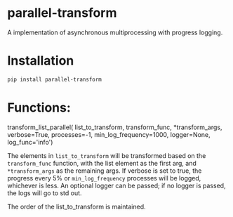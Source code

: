# parallel-transform
A implementation of asynchronous multiprocessing with progress logging.

# Installation
```bash
pip install parallel-transform
```

# Functions:
transform_list_parallel(
        list_to_transform,
        transform_func,
        *transform_args,
        verbose=True,
        processes=-1,
        min_log_frequency=1000,
        logger=None,
        log_func='info')

The elements in `list_to_transform` will be transformed based on the `transform_func` function, with the list element as the first arg, and `*transform_args` as the remaining args. If verbose is set to true, the progress every 5% or `min_log_frequency` processes will be logged, whichever is less. An optional logger can be passed; if no logger is passed, the logs will go to std out.

The order of the list_to_transform is maintained.
